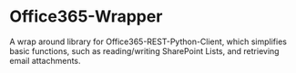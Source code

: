 # Office365-Wrapper
A wrap around library for Office365-REST-Python-Client, which simplifies basic functions, such as reading/writing SharePoint Lists, and retrieving email attachments.
